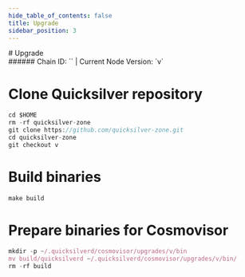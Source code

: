 ```yaml
---
hide_table_of_contents: false
title: Upgrade
sidebar_position: 3
---
```


<div class="h1-with-icon icon-quicksilver">
# Upgrade
</div>
###### Chain ID: `` | Current Node Version: `v`


# Clone Quicksilver repository
```js
cd $HOME
rm -rf quicksilver-zone
git clone https://github.com/quicksilver-zone.git
cd quicksilver-zone
git checkout v
 ```

# Build binaries
```js
make build
 ```

# Prepare binaries for Cosmovisor
```js
mkdir -p ~/.quicksilverd/cosmovisor/upgrades/v/bin
mv build/quicksilverd ~/.quicksilverd/cosmovisor/upgrades/v/bin/
rm -rf build
```